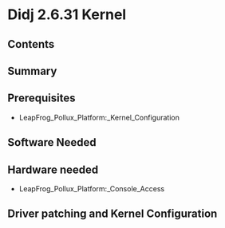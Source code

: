 # Didj 2.6.31 Kernel
## Contents
## Summary
## Prerequisites
* LeapFrog_Pollux_Platform:_Kernel_Configuration
## Software Needed
## Hardware needed
* LeapFrog_Pollux_Platform:_Console_Access
## Driver patching and Kernel Configuration
